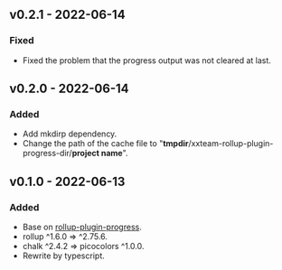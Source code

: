 ## v0.2.1 - 2022-06-14

### Fixed

- Fixed the problem that the progress output was not cleared at last.

## v0.2.0 - 2022-06-14

### Added

- Add mkdirp dependency.
- Change the path of the cache file to "**tmpdir**/xxteam-rollup-plugin-progress-dir/**project name**".

## v0.1.0 - 2022-06-13

### Added

- Base on [rollup-plugin-progress](https://github.com/jkuri/rollup-plugin-progress).
- rollup ^1.6.0 => ^2.75.6.
- chalk ^2.4.2 => picocolors ^1.0.0.
- Rewrite by typescript.
